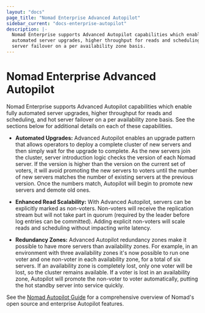 ```yaml
---
layout: "docs"
page_title: "Nomad Enterprise Advanced Autopilot"
sidebar_current: "docs-enterprise-autopilot"
description: |-
  Nomad Enterprise supports Advanced Autopilot capabilities which enable fully 
  automated server upgrades, higher throughput for reads and scheduling, and hot 
  server failover on a per availability zone basis.
---
```


# Nomad Enterprise Advanced Autopilot

Nomad Enterprise supports Advanced Autopilot capabilities which enable fully
automated server upgrades, higher throughput for reads and scheduling, and hot
server failover on a per availability zone basis. See the sections below for 
additional details on each of these capabilities. 

* **Automated Upgrades:** Advanced Autopilot enables an upgrade pattern that 
allows operators to deploy a complete cluster of new servers and then simply wait 
for the upgrade to complete. As the new servers join the cluster, server 
introduction logic checks the version of each Nomad server. If the version is 
higher than the version on the current set of voters, it will avoid promoting 
the new servers to voters until the number of new servers matches the number of 
existing servers at the previous version. Once the numbers match, Autopilot will 
begin to promote new servers and demote old ones.

* **Enhanced Read Scalability:** With Advanced Autopilot, servers can be 
explicitly marked as non-voters. Non-voters will receive the replication stream 
but will not take part in quorum (required by the leader before log entries can 
be committed). Adding explicit non-voters will scale reads and scheduling without 
impacting write latency.

* **Redundancy Zones:** Advanced Autopilot redundancy zones make it possible to 
have more servers than availability zones. For example, in an environment with 
three availability zones it's now possible to run one voter and one non-voter in 
each availability zone, for a total of six servers. If an availability zone is 
completely lost, only one voter will be lost, so the cluster remains available. 
If a voter is lost in an availability zone, Autopilot will promote the non-voter 
to voter automatically, putting the hot standby server into service quickly.

See the [Nomad Autopilot Guide](https://www.nomadproject.io/guides/autopilot.html)
for a comprehensive overview of Nomad's open source and enterprise Autopilot features.
